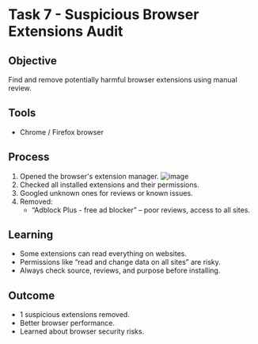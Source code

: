 # Task 7 - Suspicious Browser Extensions Audit

## Objective
Find and remove potentially harmful browser extensions using manual review.

## Tools
- Chrome / Firefox browser

## Process
1. Opened the browser's extension manager.
![image](https://github.com/user-attachments/assets/479d7112-1bbd-4a5c-b3e0-5b486c7466ed)
3. Checked all installed extensions and their permissions.
4. Googled unknown ones for reviews or known issues.
5. Removed:
   - “Adblock Plus - free ad blocker” – poor reviews, access to all sites.

## Learning
- Some extensions can read everything on websites.
- Permissions like “read and change data on all sites” are risky.
- Always check source, reviews, and purpose before installing.

## Outcome
- 1 suspicious extensions removed.
- Better browser performance.
- Learned about browser security risks.
